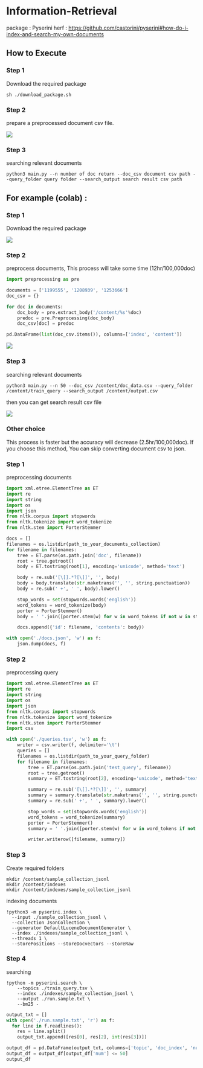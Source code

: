 # Information-Retrieval

package : Pyserini
herf : https://github.com/castorini/pyserini#how-do-i-index-and-search-my-own-documents

## How to Execute

### Step 1
Download the required package
```
sh ./download_package.sh
```

### Step 2
prepare a preprocessed document csv file.

![](https://i.imgur.com/flAWEdy.png)

### Step 3
searching relevant documents

```
python3 main.py --n number of doc return --doc_csv document csv path --query_folder query folder --search_output search result csv path
```


## For example (colab) :

### Step 1

Download the required package

![](https://i.imgur.com/bplJnui.png)

### Step 2

preprocess documents, This process will take some time (12hr/100,000doc)

``` python
import preprocessing as pre

documents = ['1199555', '1208939', '1253666']
doc_csv = {}

for doc in documents:
    doc_body = pre.extract_body('/content/%s'%doc)
    predoc = pre.Preprocessing(doc_body)
    doc_csv[doc] = predoc

pd.DataFrame(list(doc_csv.items()), columns=['index', 'content'])
```

![](https://i.imgur.com/cwUfma8.png)

### Step 3

searching relevant documents

```
python3 main.py --n 50 --doc_csv /content/doc_data.csv --query_folder /content/train_query --search_output /content/output.csv
```

then you can get search result csv file

![](https://i.imgur.com/8eJm52V.png)


### Other choice
This process is faster but the accuracy will decrease (2.5hr/100,000doc). If you choose this method, You can skip converting document csv to json.

### Step 1

preprocessing documents

``` python 
import xml.etree.ElementTree as ET
import re
import string
import os
import json
from nltk.corpus import stopwords
from nltk.tokenize import word_tokenize
from nltk.stem import PorterStemmer

docs = []
filenames = os.listdir(path_to_your_documents_collection)
for filename in filenames:
    tree = ET.parse(os.path.join('doc', filename))
    root = tree.getroot()
    body = ET.tostring(root[1], encoding='unicode', method='text')

    body = re.sub('[\[].*?[\]]', '', body)
    body = body.translate(str.maketrans('', '', string.punctuation))
    body = re.sub(' +', ' ', body).lower()

    stop_words = set(stopwords.words('english'))
    word_tokens = word_tokenize(body)
    porter = PorterStemmer()
    body = ' '.join([porter.stem(w) for w in word_tokens if not w in stop_words])

    docs.append({'id': filename, 'contents': body})

with open('./docs.json', 'w') as f:
    json.dump(docs, f)
```

### Step 2

preprocessing query

``` python
import xml.etree.ElementTree as ET
import re
import string
import os
import json
from nltk.corpus import stopwords
from nltk.tokenize import word_tokenize
from nltk.stem import PorterStemmer
import csv

with open('./queries.tsv', 'w') as f:
    writer = csv.writer(f, delimiter='\t')
    queries = []
    filenames = os.listdir(path_to_your_query_folder)
    for filename in filenames:
        tree = ET.parse(os.path.join('test_query', filename))
        root = tree.getroot()
        summary = ET.tostring(root[2], encoding='unicode', method='text')

        summary = re.sub('[\[].*?[\]]', '', summary)
        summary = summary.translate(str.maketrans('', '', string.punctuation))
        summary = re.sub(' +', ' ', summary).lower()

        stop_words = set(stopwords.words('english'))
        word_tokens = word_tokenize(summary)
        porter = PorterStemmer()
        summary = ' '.join([porter.stem(w) for w in word_tokens if not w in stop_words])

        writer.writerow([filename, summary])
```

### Step 3

Create required folders

```
mkdir /content/sample_collection_jsonl
mkdir /content/indexes
mkdir /content/indexes/sample_collection_jsonl
```


indexing documents

```
!python3 -m pyserini.index \
  --input ./sample_collection_jsonl \
  --collection JsonCollection \
  --generator DefaultLuceneDocumentGenerator \
  --index ./indexes/sample_collection_jsonl \
  --threads 1 \
  --storePositions --storeDocvectors --storeRaw
```

### Step 4

searching 

```
!python -m pyserini.search \
    --topics ./train_query.tsv \
    --index ./indexes/sample_collection_jsonl \
    --output ./run.sample.txt \
    --bm25 -
```

``` python
output_txt = []
with open('./run.sample.txt', 'r') as f:
  for line in f.readlines():
    res = line.split()
    output_txt.append([res[0], res[2], int(res[3])])

output_df = pd.DataFrame(output_txt, columns=['topic', 'doc_index', 'num'])
output_df = output_df[output_df['num'] <= 50]
output_df
```
